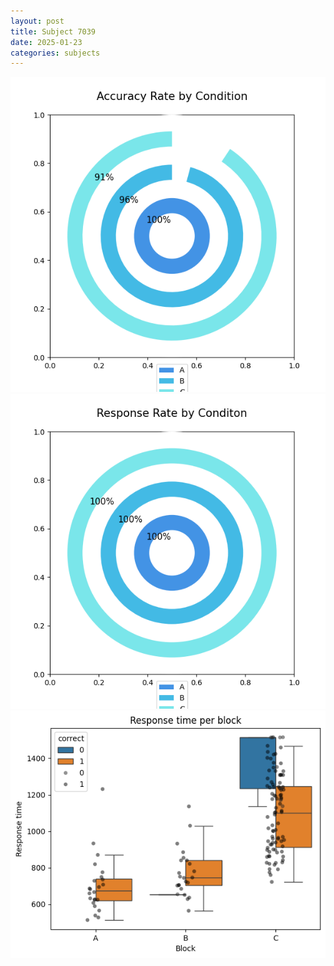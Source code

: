 ```yaml
---
layout: post
title: Subject 7039
date: 2025-01-23
categories: subjects
---
```


![](data/7039/run-3/7039_accuracy_rate.png)
![](data/7039/run-3/7039_response_rate.png)
![](data/7039/run-3/7039_rt.png)

